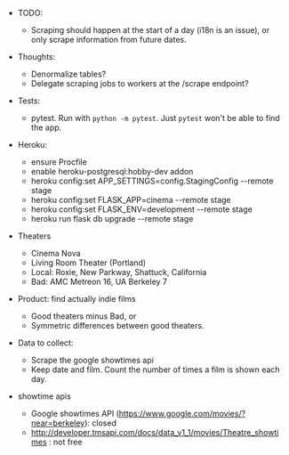- TODO:
    + Scraping should happen at the start of a day (i18n is an issue), or only scrape information from future dates.

- Thoughts:
    + Denormalize tables?
    + Delegate scraping jobs to workers at the /scrape endpoint?

- Tests:
    + pytest. Run with `python -m pytest`.
        Just `pytest` won't be able to find the app.

- Heroku:
    + ensure Procfile
    + enable heroku-postgresql:hobby-dev addon
    + heroku config:set APP_SETTINGS=config.StagingConfig --remote stage
    + heroku config:set FLASK_APP=cinema --remote stage
    + heroku config:set FLASK_ENV=development --remote stage
    + heroku run flask db upgrade --remote stage

- Theaters
    + Cinema Nova
    + Living Room Theater (Portland)
    + Local: Roxie, New Parkway, Shattuck, California
    + Bad: AMC Metreon 16, UA Berkeley 7

- Product: find actually indie films
    + Good theaters minus Bad, or 
    + Symmetric differences between good theaters.

- Data to collect:
    + Scrape the google showtimes api 
    + Keep date and film. Count the number of times a film is shown each day.

- showtime apis
    + Google showtimes API (https://www.google.com/movies/?near=berkeley): closed
    + http://developer.tmsapi.com/docs/data_v1_1/movies/Theatre_showtimes : not free
